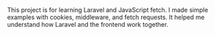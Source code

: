This project is for learning Laravel and JavaScript fetch.
I made simple examples with cookies, middleware, and fetch requests.
It helped me understand how Laravel and the frontend work together.
